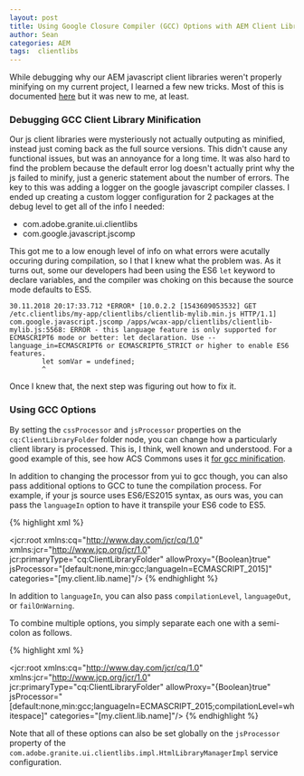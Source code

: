 ```yaml
---
layout: post
title: Using Google Closure Compiler (GCC) Options with AEM Client Libraries
author: Sean
categories: AEM
tags:  clientlibs
---
```

While debugging why our AEM javascript client libraries weren't properly minifying on my current project, I learned a few new tricks.  Most of this is documented [here][1] but it was new to me, at least.

### Debugging GCC Client Library Minification

Our js client libraries were mysteriously not actually outputing as minified, instead just coming back as the full source versions.  This didn't cause any functional issues, but was an annoyance for a long time.  It was also hard to find the problem because the default error log doesn't actually print why the js failed to minify, just a generic statement about the number of errors.  The key to this was adding a logger on the google javascript compiler classes.  I ended up creating a custom logger configuration for 2 packages at the debug level to get all of the info I needed: 

- com.adobe.granite.ui.clientlibs
- com.google.javascript.jscomp

This got me to a low enough level of info on what errors were acutally occuring during compilation, so I that I knew what the problem was.  As it turns out, some our developers had been using the ES6 `let` keyword to declare variables, and the compiler was choking on this because the source mode defaults to ES5.

<!--more-->

```
30.11.2018 20:17:33.712 *ERROR* [10.0.2.2 [1543609053532] GET /etc.clientlibs/my-app/clientlibs/clientlib-mylib.min.js HTTP/1.1] com.google.javascript.jscomp /apps/wcax-app/clientlibs/clientlib-mylib.js:5568: ERROR - this language feature is only supported for ECMASCRIPT6 mode or better: let declaration. Use --language_in=ECMASCRIPT6 or ECMASCRIPT6_STRICT or higher to enable ES6 features.
        let somVar = undefined;
        ^
```

Once I knew that, the next step was figuring out how to fix it.

### Using GCC Options

By setting the `cssProcessor` and `jsProcessor` properties on the `cq:ClientLibraryFolder` folder node, you can change how a particularly client library is processed.  This is, I think, well known and understood.  For a good example of this, see how ACS Commons uses it [for gcc minification][2].

In addition to changing the processor from yui to gcc though, you can also pass additional options to GCC to tune the compilation process.  For example, if your js source uses ES6/ES2015 syntax, as ours was, you can pass the `languageIn` option to have it transpile your ES6 code to ES5.

{% highlight xml %}
<?xml version="1.0" encoding="UTF-8"?>
<jcr:root xmlns:cq="http://www.day.com/jcr/cq/1.0" xmlns:jcr="http://www.jcp.org/jcr/1.0"
    jcr:primaryType="cq:ClientLibraryFolder"
    allowProxy="{Boolean}true"
    jsProcessor="[default:none,min:gcc;languageIn=ECMASCRIPT_2015]"
    categories="[my.client.lib.name]"/>
{% endhighlight %}

In addition to `languageIn`, you can also pass `compilationLevel`, `languageOut`, or `failOnWarning`.

To combine multiple options, you simply separate each one with a semi-colon as follows.

{% highlight xml %}
<?xml version="1.0" encoding="UTF-8"?>
<jcr:root xmlns:cq="http://www.day.com/jcr/cq/1.0" xmlns:jcr="http://www.jcp.org/jcr/1.0"
    jcr:primaryType="cq:ClientLibraryFolder"
    allowProxy="{Boolean}true"
    jsProcessor="[default:none,min:gcc;languageIn=ECMASCRIPT_2015;compilationLevel=whitespace]"
    categories="[my.client.lib.name]"/>
{% endhighlight %}


Note that all of these options can also be set globally on the `jsProcessor` property of the `com.adobe.granite.ui.clientlibs.impl.HtmlLibraryManagerImpl` service configuration.


[1]: https://helpx.adobe.com/experience-manager/kb/how-to-change-the-minification-engine-for-client-libraries-in-AEM.html
[2]: https://github.com/Adobe-Consulting-Services/acs-aem-commons/blob/a4f1569c5e9aabc427b3993a1fa33b358157fa7a/content/src/main/content/jcr_root/apps/acs-commons/authoring/vendor/leaflet/.content.xml